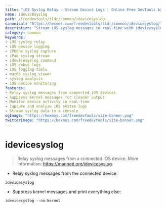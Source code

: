 ```yaml
---
title: "iOS Syslog Relay - Stream Device Logs | Online Free DevTools by Hexmos"
name: idevicesyslog
path: /freedevtools/tldr/common/idevicesyslog
canonical: "https://hexmos.com/freedevtools/tldr/common/idevicesyslog/"
description: "Stream iOS syslog messages in real-time with idevicesyslog. Capture device logs for debugging and monitoring purposes efficiently. Free online tool, no registration required."
category: common
keywords:
- iOS syslog relay
- iOS device logging
- iPhone syslog capture
- iPad syslog stream
- idevicesyslog command
- iOS debug logs
- iOS logging tools
- macOS syslog viewer
- syslog analysis
- iOS device monitoring
features:
- Relay syslog messages from connected iOS devices
- Suppress kernel messages for cleaner output
- Monitor device activity in real-time
- Capture and analyze iOS system logs
- Stream syslog data to a console
ogImage: "https://hexmos.com/freedevtools/site-banner.png"
twitterImage: "https://hexmos.com/freedevtools/site-banner.png"
---
```


# idevicesyslog

> Relay syslog messages from a connected iOS device.
> More information: <https://manned.org/idevicesyslog>.

- Relay syslog messages from the connected device:

`idevicesyslog`

- Suppress kernel messages and print everything else:

`idevicesyslog --no-kernel`
